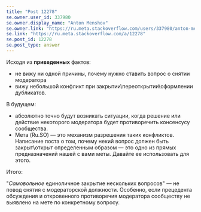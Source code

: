 ```yaml
---
title: "Post 12278"
se.owner.user_id: 337980
se.owner.display_name: "Anton Menshov"
se.owner.link: "https://ru.meta.stackoverflow.com/users/337980/anton-menshov"
se.link: "https://ru.meta.stackoverflow.com/a/12278"
se.post_id: 12278
se.post_type: answer
---
```

<p>Исходя из <strong>приведенных</strong> фактов:</p>
<ul>
<li>не вижу ни одной причины, почему нужно ставить вопрос о снятии модератора</li>
<li>вижу небольшой конфликт при закрытии\переоткрытии\оформлении дубликатов.</li>
</ul>
<p>В будущем:</p>
<ul>
<li>абсолютно точно будут возникать ситуации, когда решение или действие некоторого модератора будет противоречить консенсусу сообщества.</li>
<li>Мета (Ru.SO) — это механизм разрешения таких конфликтов. Написание поста о том, почему некий вопрос должен быть закрыт\открыт определенным образом — это одно из прямых предназначений нашей с вами меты. Давайте ее использовать для этого.</li>
</ul>
<p>Итого:</p>
<p>&quot;<em>Самовольное</em> единоличное закрытие нескольких вопросов&quot; — не повод снятия с модераторской должности. Особенно, если прецедента обсуждения и откровенного противоречия модератора сообществу не выявлено на мете по конкретному вопросу.</p>
